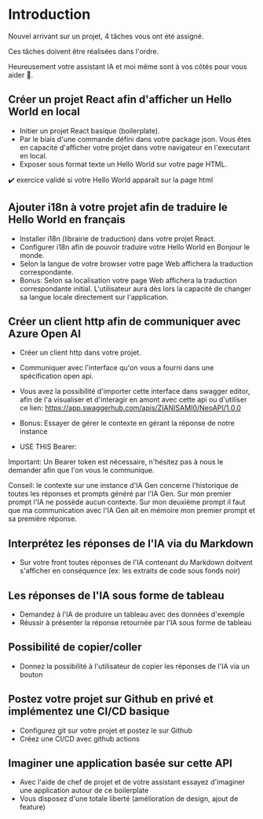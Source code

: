 # Introduction

Nouvel arrivant sur un projet, 4 tâches vous ont été assigné.

Ces tâches doivent être réalisées dans l'ordre. 

Heureusement votre assistant IA et moi même sont à vos côtés pour vous aider :raising_hand:.

## Créer un projet React afin d'afficher un Hello World en local

- Initier un projet React basique (boilerplate).
- Par le biais d'une commande défini dans votre package json. Vous êtes en capacité d'afficher votre projet dans votre navigateur en l'executant en local.
- Exposer sous format texte un Hello World sur votre page HTML.

:heavy_check_mark: exercice validé si votre Hello World apparaît sur la page html

## Ajouter i18n à votre projet afin de traduire le Hello World en français

- Installer i18n (librairie de traduction) dans votre projet React.
- Configurer i18n afin de pouvoir traduire votre Hello World en Bonjour le monde.
- Selon la langue de votre browser votre page Web affichera la traduction correspondante.
- Bonus: Selon sa localisation votre page Web affichera la traduction correspondante initial. L'utilisateur aura dès lors la capacité de changer sa langue locale directement sur l'application.

## Créer un client http afin de communiquer avec Azure Open AI

- Créer un client http dans votre projet.
- Communiquer avec l'interface qu'on vous a fourni dans une spécification open api.
- Vous avez la possibilité d'importer cette interface dans swagger editor, afin de l'a visualiser et d'interagir en amont avec cette api ou d'utiliser ce lien: https://app.swaggerhub.com/apis/ZIANISAMI0/NeoAPI/1.0.0
- Bonus: Essayer de gérer le contexte en gérant la réponse de notre instance

- USE THIS Bearer: 

Important: Un Bearer token est nécessaire, n'hésitez pas à nous le demander afin que l'on vous le communique.

Conseil: le contexte sur une instance d'IA Gen concerne l'historique de toutes les réponses et prompts généré par l'IA Gen. Sur mon premier prompt l'IA ne possède aucun contexte. Sur mon deuxième prompt il faut que ma communication avec l'IA Gen ait en mémoire mon premier prompt et sa première réponse.

## Interprétez les réponses de l'IA via du Markdown

- Sur votre front toutes réponses de l'IA contenant du Markdown doitvent s'afficher en conséquence (ex: les extraits de code sous fonds noir)

## Les réponses de l'IA sous forme de tableau

- Demandez à l'IA de produire un tableau avec des données d'exemple
- Réussir à présenter la réponse retournée par l'IA sous forme de tableau

## Possibilité de copier/coller

- Donnez la possibilité à l'utilisateur de copier les réponses de l'IA via un bouton

## Postez votre projet sur Github en privé et implémentez une CI/CD basique

- Configurez git sur votre projet et postez le sur Github
- Créez une CI/CD avec github actions

## Imaginer une application basée sur cette API

- Avec l'aide de chef de projet et de votre assistant essayez d'imaginer une application autour de ce boilerplate
- Vous disposez d'une totale liberté (amélioration de design, ajout de feature)




